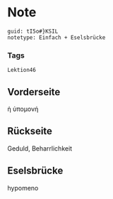 # Note
```
guid: tI5o#}KSIL
notetype: Einfach + Eselsbrücke
```

### Tags
```
Lektion46
```

## Vorderseite
ἡ ὑπομονή

## Rückseite
Geduld, Beharrlichkeit

## Eselsbrücke
hypomeno
